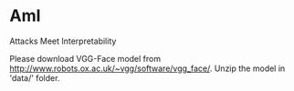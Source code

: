 # AmI
Attacks Meet Interpretability

Please download VGG-Face model from http://www.robots.ox.ac.uk/~vgg/software/vgg_face/.
Unzip the model in 'data/' folder.
